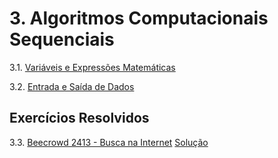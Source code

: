 # 3. Algoritmos Computacionais Sequenciais
   
   3.1. [Variáveis e Expressões Matemáticas](variaveis.md)

   3.2. [Entrada e Saída de Dados](io.md)

## Exercícios Resolvidos

   3.3. [Beecrowd 2413 - Busca na Internet](https://www.beecrowd.com.br/judge/en/problems/view/2413) [Solução](beecrowd_2413.c)
